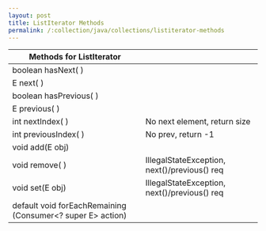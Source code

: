 ```yaml
---
layout: post
title: ListIterator Methods
permalink: /:collection/java/collections/listiterator-methods
---
```


|Methods for ListIterator||
|---|---|
|boolean hasNext( )		|
|E next( )				|
|boolean hasPrevious( )	|
|E previous( ) 			|
|int nextIndex( )		|No next element, return size|
|int previousIndex( )	|No prev, return -1|
|void add(E obj)		|
|void remove( )			|IllegalStateException, next()/previous() req	|
|void set(E obj)		|IllegalStateException, next()/previous() req	|
|default void forEachRemaining (Consumer<? super E> action)	|	|